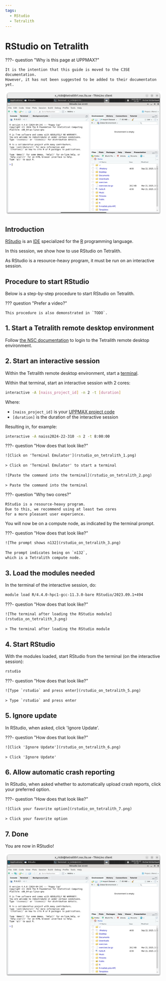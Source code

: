 ```yaml
---
tags:
  - RStudio
  - Tetralith
---
```


# RStudio on Tetralith

???- question "Why is this page at UPPMAX?"

    It is the intention that this guide is moved to the C3SE documentation.
    However, it has not been suggested to be added to their documentaton
    yet.

![RStudio on Tetralith](rstudio_on_tetralith_8.png)

## Introduction

[RStudio](../software/rstudio.md) is an [IDE](../software/ides.md)
specialized for the [R](../software/r.md) programming language.

In this session, we show how to use RStudio on Tetralith.

As RStudio is a resource-heavy program,
it must be run on an interactive session.

## Procedure to start RStudio

Below is a step-by-step procedure to start RStudio on Tetralith.

??? question "Prefer a video?"

    This procedure is also demonstrated in `TODO`.

## 1. Start a Tetralith remote desktop environment

Follow [the NSC documentation](https://www.nsc.liu.se/support/graphics/)
to login to the Tetralith remote desktop environment.

## 2. Start an interactive session

Within the Tetralith remote desktop environment, start a [terminal](../software/terminal.md).

Within that terminal, start an interactive session with 2 cores:

```bash
interactive -A [naiss_project_id] -n 2 -t [duration]
```

Where:

- `[naiss_project_id]` is your [UPPMAX project code](../getting_started/project.md)
- `[duration]` is the duration of the interactive session

Resulting in, for example:

```bash
interactive -A naiss2024-22-310 -n 2 -t 8:00:00
```

???- question "How does that look like?"

    ![Click on 'Terminal Emulator'](rstudio_on_tetralith_1.png)

    > Click on 'Terminal Emulator' to start a terminal

    ![Paste the command into the terminal](rstudio_on_tetralith_2.png)

    > Paste the command into the terminal

???- question "Why two cores?"

    RStudio is a resource-heavy program.
    Due to this, we recommend using at least two cores
    for a more pleasant user experience.

You will now be on a compute node,
as indicated by the terminal prompt.

???- question "How does that look like?"

    ![The prompt shows n132](rstudio_on_tetralith_3.png)
  
    The prompt indicates being on `n132`,
    which is a Tetralith compute node.

## 3. Load the modules needed

In the terminal of the interactive session, do:

```bash
module load R/4.4.0-hpc1-gcc-11.3.0-bare RStudio/2023.09.1+494
```

???- question "How does that look like?"

    ![The terminal after loading the RStudio module](rstudio_on_tetralith_3.png)

    > The terminal after loading the RStudio module

## 4. Start RStudio

With the modules loaded, start RStudio from the terminal (on the
interactive session):

```bash
rstudio
```

???- question "How does that look like?"

    ![Type `rstudio` and press enter](rstudio_on_tetralith_5.png)

    > Type `rstudio` and press enter

## 5. Ignore update

In RStudio, when asked, click 'Ignore Update'.

???- question "How does that look like?"

    ![Click 'Ignore Update'](rstudio_on_tetralith_6.png)

    > Click 'Ignore Update'

## 6. Allow automatic crash reporting

In RStudio, when asked whether to automatically
upload crash reports, click your preferred option.

???- question "How does that look like?"

    ![Click your favorite option](rstudio_on_tetralith_7.png)

    > Click your favorite option

## 7. Done

You are now in RStudio!

![RStudio on Tetralith](rstudio_on_tetralith_8.png)

